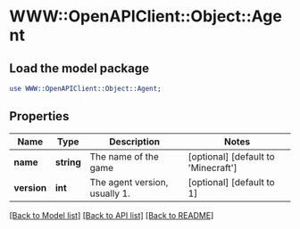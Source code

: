 # WWW::OpenAPIClient::Object::Agent

## Load the model package
```perl
use WWW::OpenAPIClient::Object::Agent;
```

## Properties
Name | Type | Description | Notes
------------ | ------------- | ------------- | -------------
**name** | **string** | The name of the game | [optional] [default to &#39;Minecraft&#39;]
**version** | **int** | The agent version, usually 1. | [optional] [default to 1]

[[Back to Model list]](../README.md#documentation-for-models) [[Back to API list]](../README.md#documentation-for-api-endpoints) [[Back to README]](../README.md)


